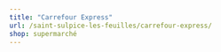 ```yaml
---
title: "Carrefour Express"
url: /saint-sulpice-les-feuilles/carrefour-express/
shop: supermarché
---
```

